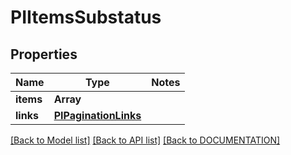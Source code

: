 # PIItemsSubstatus

## Properties
Name | Type | Notes
------------ | ------------- | -------------
**items** | **Array<PISubstatus>**
**links** | **[**PIPaginationLinks**](../models/PIPaginationLinks.md)**

[[Back to Model list]](../../DOCUMENTATION.md#documentation-for-models) [[Back to API list]](../../DOCUMENTATION.md#documentation-for-api-endpoints) [[Back to DOCUMENTATION]](../../DOCUMENTATION.md)
